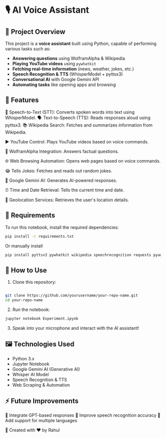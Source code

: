 # 🎙️ AI Voice Assistant

## 📌 Project Overview
This project is a **voice assistant** built using Python, capable of performing various tasks such as:

- **Answering questions** using WolframAlpha & Wikipedia  
- **Playing YouTube videos** using `pywhatkit`  
- **Fetching real-time information** (news, weather, jokes, etc.)  
- **Speech Recognition & TTS** (WhisperModel + pyttsx3)  
- **Conversational AI** with Google Gemini API  
- **Automating tasks** like opening apps and browsing  

## 🚀 Features
🎤 Speech-to-Text (STT): Converts spoken words into text using WhisperModel.
🗣️ Text-to-Speech (TTS): Reads responses aloud using pyttsx3.
📚 Wikipedia Search: Fetches and summarizes information from Wikipedia.

▶️ YouTube Control: Plays YouTube videos based on voice commands.

🧠 WolframAlpha Integration: Answers factual questions.

🌐 Web Browsing Automation: Opens web pages based on voice commands.

😂 Tells Jokes: Fetches and reads out random jokes.

🤖 Google Gemini AI: Generates AI-powered responses.

⏰ Time and Date Retrieval: Tells the current time and date.

📍 Geolocation Services: Retrieves the user's location details.

## 🔧 Requirements
To run this notebook, install the required dependencies:

```bash
pip install -r requirements.txt
```
Or manually install
```bash 
pip install pyttsx3 pywhatkit wikipedia speechrecognition requests pyaudio pandas google-generativeai faster-whisper
```

## 🎯 How to Use
1. Clone this repository:

```bash

git clone https://github.com/yourusername/your-repo-name.git
cd your-repo-name
```

2. Run the notebook:

```bash
jupyter notebook Experiment.ipynb
```
3. Speak into your microphone and interact with the AI assistant!

## 🖼️ Technologies Used
- Python 3.x
- Jupyter Notebook
- Google Gemini AI (Generative AI)
- Whisper AI Model
- Speech Recognition & TTS
- Web Scraping & Automation

## ⚡ Future Improvements
🔹 Integrate GPT-based responses
🔹 Improve speech recognition accuracy
🔹 Add support for multiple languages


🔹 Created with ❤️ by Rahul